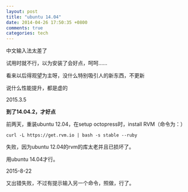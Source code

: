 ```yaml
---
layout: post
title: "ubuntu 14.04"
date: 2014-04-26 17:50:35 +0800
comments: true
categories: tech
---
```

中文输入法太差了  

试用时就不行，以为安装了会好点，呵呵……  

看来以后得观望为主呀，没什么特别吸引人的新东西，不更新  

说什么性能提升，都是虚的  

2015.3.5  

**到了14.04.2，才好点**  

前两天，重装ubuntu 12.04，在setup octopress时，install RVM（命令为：）

	curl -L https://get.rvm.io | bash -s stable --ruby

失败，因为ubuntu 12.04的rvm的库太老并且已损坏了。  

用ubuntu 14.04才行。  

2015-8-22  

又出错失败，不过有提示输入另一个命令，照做，行了。
